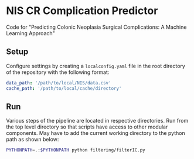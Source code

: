 # NIS CR Complication Predictor

Code for "Predicting Colonic Neoplasia Surgical Complications: A Machine Learning Approach"

## Setup

Configure settings by creating a `localconfig.yaml` file in the root directory of the repository with the following format:
```yaml
data_path: '/path/to/local/NIS/data.csv'
cache_path: '/path/to/local/cache/directory'
```

## Run

Various steps of the pipeline are located in respective directories. Run from the top level directory so that scripts have access to other modular components. May have to add the current working directory to the python path as shown below:
```bash
PYTHONPATH=.:$PYTHONPATH python filtering/filterIC.py
```